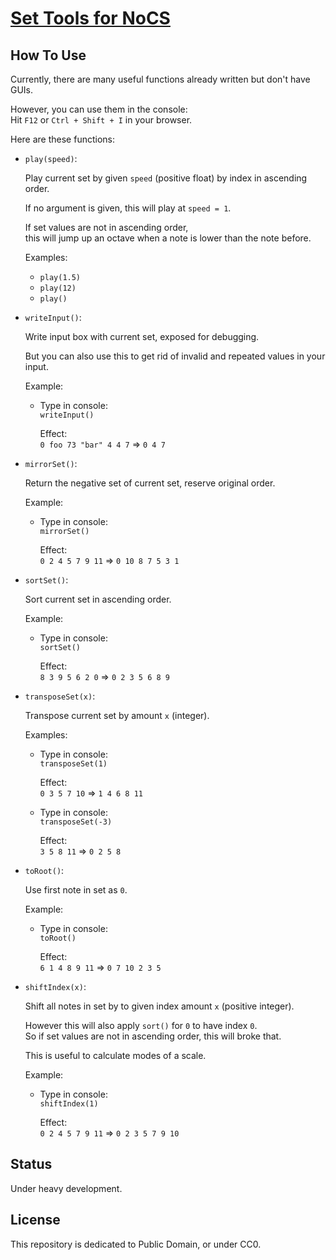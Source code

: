 # [Set Tools for NoCS](https://letheward.github.io/)

## How To Use

Currently, there are many useful functions already written but don't have GUIs.

However, you can use them in the console:  
Hit `F12` or `Ctrl + Shift + I` in your browser.

Here are these functions:

- `play(speed)`:

    Play current set by given `speed` (positive float) by index in ascending order.
    
    If no argument is given, this will play at `speed = 1`.

    If set values are not in ascending order,  
    this will jump up an octave when a note is lower than the note before.

    Examples: 
    
    - `play(1.5)`
    - `play(12)`
    - `play()`

- `writeInput()`:

    Write input box with current set, exposed for debugging.

    But you can also use this to get rid of invalid and repeated values in your input.
    
    Example: 
    
    - Type in console:  
        `writeInput()` 
    
        Effect:  
        `0 foo 73 "bar" 4 4 7` => `0 4 7`

- `mirrorSet()`:

    Return the negative set of current set, reserve original order.

    Example: 
    
    - Type in console:  
        `mirrorSet()` 
    
        Effect:  
        `0 2 4 5 7 9 11` => `0 10 8 7 5 3 1`

- `sortSet()`:

    Sort current set in ascending order.

    Example:

    - Type in console:  
        `sortSet()` 
    
        Effect:  
        `8 3 9 5 6 2 0` => `0 2 3 5 6 8 9`

- `transposeSet(x)`:

    Transpose current set by amount `x` (integer).

    Examples:

    - Type in console:  
        `transposeSet(1)` 
    
        Effect:  
        `0 3 5 7 10` => `1 4 6 8 11`

    - Type in console:  
        `transposeSet(-3)` 
    
        Effect:  
        `3 5 8 11` => `0 2 5 8`

- `toRoot()`:

    Use first note in set as `0`.

    Example:
    
    - Type in console:  
        `toRoot()` 
    
        Effect:  
        `6 1 4 8 9 11` => `0 7 10 2 3 5`

- `shiftIndex(x)`:

    Shift all notes in set by to given index amount `x` (positive integer).

    However this will also apply `sort()` for `0` to have index `0`.  
    So if set values are not in ascending order, this will broke that.

    This is useful to calculate modes of a scale.

    Example:
    
    - Type in console:  
        `shiftIndex(1)` 
    
        Effect:  
        `0 2 4 5 7 9 11` => `0 2 3 5 7 9 10`

## Status

Under heavy development.

## License

This repository is dedicated to Public Domain, or under CC0.
